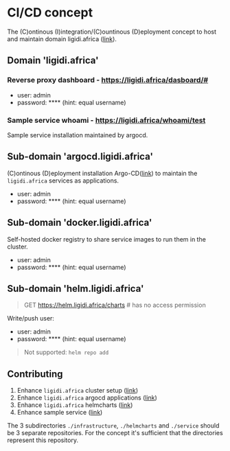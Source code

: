 # CI/CD concept 

The (C)ontinous (I)integration/(C)ountinous (D)eployment concept 
to host and maintain domain ligidi.africa ([link](https://ligidi.africa)).

## Domain 'ligidi.africa'

### Reverse proxy dashboard - https://ligidi.africa/dasboard/#

* user: admin
* password: **** (hint: equal username)

### Sample service whoami - https://ligidi.africa/whoami/test

Sample service installation maintained by argocd.

## Sub-domain 'argocd.ligidi.africa'

(C)ontinous (D)eployment installation Argo-CD([link](https://argo-cd.readthedocs.io/en/stable/))
to maintain the `ligidi.africa` services as applications.

* user: admin
* password: **** (hint: equal username)

## Sub-domain 'docker.ligidi.africa'

Self-hosted docker registry to share service images to run them in the cluster.

* user: admin
* password: **** (hint: equal username)

## Sub-domain 'helm.ligidi.africa'

> GET https://helm.ligidi.africa/charts # has no access permission 

Write/push user: 
* user: admin
* password: **** (hint: equal username)

> Not supported: `helm repo add`  

## Contributing

1. Enhance `ligidi.africa` cluster setup ([link](./infrastructure))
2. Enhance `ligidi.africa` argocd applications ([link](./infrastructure/argocd))    
3. Enhance `ligidi.africa` helmcharts ([link](./helmcharts))
4. Enhance sample service ([link](./service))

The 3 subdirectories `./infrastructure`, `./helmcharts` and `./service` 
should be 3 separate repositories. For the concept it's sufficient
that the directories represent this repository.